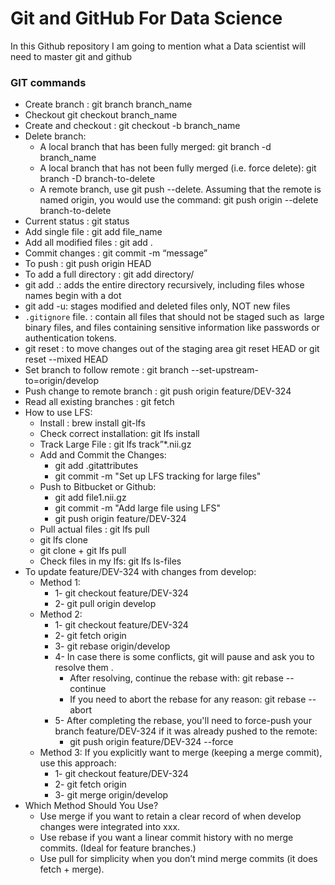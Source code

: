 # Git and GitHub For Data Science
In this Github repository I am going to mention what a Data scientist will need to master git and github

### GIT commands 
- Create branch : git branch branch_name
- Checkout git checkout branch_name
- Create and checkout : git checkout -b branch_name
- Delete branch: 
    - A local branch that has been fully merged: git branch -d branch_name
    - A local branch that has not been fully merged (i.e. force delete): git branch -D branch-to-delete
    - A remote branch, use git push --delete. Assuming that the remote is named origin, you would use the command: git push origin --delete branch-to-delete
- Current status : git status 
- Add single file : git add file_name 
- Add all modified files :  git add . 
- Commit changes : git commit -m “message”
- To push : git push origin HEAD
- To add a full directory : git add directory/ 
- git add .: adds the entire directory recursively, including files whose names begin with a dot
- git add -u: stages modified and deleted files only, NOT new files
- `.gitignore` file. : contain all files that should not be staged  such as  large binary files, and files containing sensitive information like passwords or authentication tokens.
- git reset :  to move changes out of the staging area git reset HEAD or git reset --mixed HEAD 
- Set branch to follow remote : git branch --set-upstream-to=origin/develop
- Push change to remote branch : git push origin feature/DEV-324
- Read all existing branches : git fetch
- How to use LFS:
    - Install : brew install git-lfs
    - Check correct installation: git lfs install
    - Track Large File :  git lfs track”*.nii.gz
    - Add and Commit the Changes:  
        - git add .gitattributes 
        - git commit -m "Set up LFS tracking for large files"
    - Push to Bitbucket or Github: 
        - git add file1.nii.gz
        - git commit -m "Add large file using LFS"
        - git push origin feature/DEV-324
    - Pull actual files : git lfs pull 
    - git lfs clone <repo-url>
    - git clone <repo-url> + git lfs pull
    - Check files in my lfs: git lfs ls-files
- To update feature/DEV-324 with changes from develop: 
    - Method 1: 
        - 1- git checkout feature/DEV-324
        - 2- git pull origin develop 
    - Method 2:
        - 1- git checkout feature/DEV-324
        - 2- git fetch origin
        - 3- git rebase origin/develop
        - 4- In case there is some conflicts, git will pause and ask you to resolve them . 
            - After resolving, continue the rebase with: git rebase --continue
            - If you need to abort the rebase for any reason: git rebase --abort
        - 5- After completing the rebase, you'll need to force-push your branch feature/DEV-324 if it was already pushed to the remote:
            - git push origin feature/DEV-324 --force
    - Method 3:  If you explicitly want to merge (keeping a merge commit), use this approach:
        - 1- git checkout feature/DEV-324
        - 2-  git fetch origin
        - 3- git merge origin/develop 
- Which Method Should You Use?
    - Use merge if you want to retain a clear record of when develop changes were integrated into xxx.
    - Use rebase if you want a linear commit history with no merge commits. (Ideal for feature branches.)
    - Use pull for simplicity when you don’t mind merge commits (it does fetch + merge).

